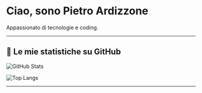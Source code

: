 # Ciao, sono Pietro Ardizzone

Appassionato di tecnologie e coding.

---

## 🚀 Le mie statistiche su GitHub

![GitHub Stats](https://github-readme-stats.vercel.app/api?username=pio032&show_icons=true&theme=radical)

![Top Langs](https://github-readme-stats.vercel.app/api/top-langs/?username=pio032&layout=compact&theme=radical)

---



